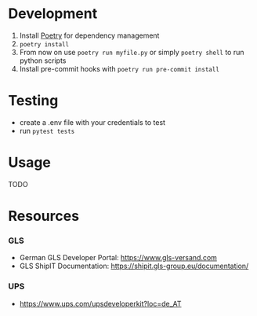 # Development
1. Install [Poetry](https://python-poetry.org/) for dependency management
2. `poetry install`
3. From now on use `poetry run myfile.py` or simply `poetry shell` to run python scripts
4. Install pre-commit hooks with `poetry run pre-commit install`

# Testing

- create a .env file with your credentials to test
- run `pytest tests`

# Usage
TODO


# Resources
### GLS
- German GLS Developer Portal: https://www.gls-versand.com
- GLS ShipIT Documentation: https://shipit.gls-group.eu/documentation/

### UPS
- https://www.ups.com/upsdeveloperkit?loc=de_AT
